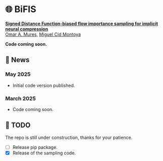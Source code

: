 # 🌐 BiFIS

[**Signed Distance Function-biased flow importance sampling for implicit neural compression**]()<br/>
[Omar A. Mures](https://omaralv.com/), [Miguel Cid Montoya]()

**Code coming soon.**

## 📢 News

### May 2025

- Initial code version published.

### March 2025

- Code coming soon.

## 🎯 TODO

The repo is still under construction, thanks for your patience. 

- [ ] Release pip package.
- [x] Release of the sampling code.
